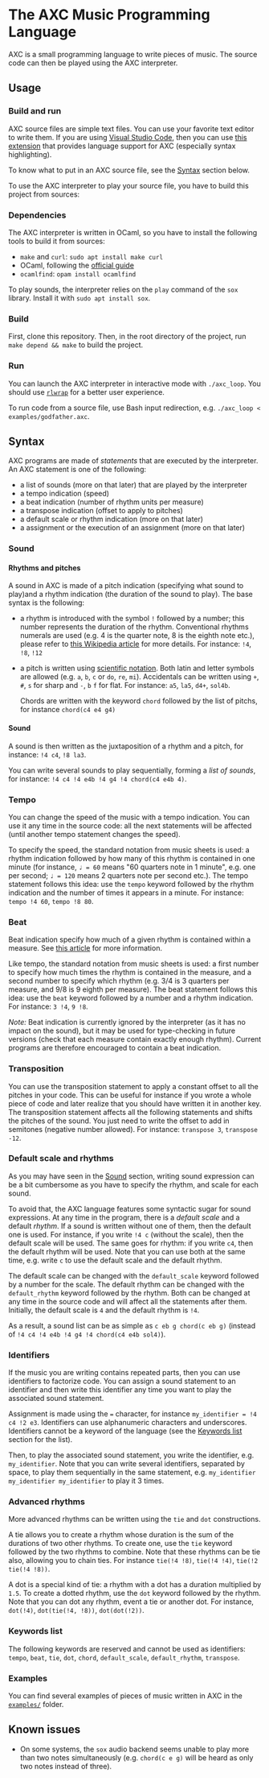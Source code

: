 # The AXC Music Programming Language

AXC is a small programming language to write pieces of music. The source code can then be played using the AXC interpreter.

## Usage

### Build and run

AXC source files are simple text files. You can use your favorite text editor to write them. If you are using [Visual Studio Code](https://code.visualstudio.com), then you can use [this extension](https://github.com/ax-ri/axc-syntax) that provides language support for AXC (especially syntax highlighting).

To know what to put in an AXC source file, see the [Syntax](#syntax) section below.

To use the AXC interpreter to play your source file, you have to build this project from sources:

### Dependencies

The AXC interpreter is written in OCaml, so you have to install the following tools to build it from sources:

* `make` and `curl`: `sudo apt install make curl`
* OCaml, following the [official guide](https://ocaml.org/install#linux_mac_bsd)
* `ocamlfind`: `opam install ocamlfind`

To play sounds, the interpreter relies on the `play` command of the `sox` library. Install it with `sudo apt install sox`.

### Build

First, clone this repository. Then, in the root directory of the project, run `make depend && make` to build the project.

### Run

You can launch the AXC interpreter in interactive mode with `./axc_loop`. You should use [`rlwrap`](https://github.com/hanslub42/rlwrap) for a better user experience.

To run code from a source file, use Bash input redirection, e.g. `./axc_loop < examples/godfather.axc`.

## Syntax

AXC programs are made of _statements_ that are executed by the interpreter. An AXC statement is one of the following:

* a list of sounds (more on that later) that are played by the interpreter
* a tempo indication (speed)
* a beat indication (number of rhythm units per measure)
* a transpose indication (offset to apply to pitches)
* a default scale or rhythm indication (more on that later)
* a assignment or the execution of an assignment (more on that later)

### Sound

#### Rhythms and pitches

A sound in AXC is made of a pitch indication (specifying what sound to play)and a rhythm indication (the duration of the sound to play). The base syntax is the following:

* a rhythm is introduced with the symbol `!` followed by a number; this number represents the duration of the rhythm. Conventional rhythms numerals are used (e.g. 4 is the quarter note, 8 is the eighth note etc.), please refer to [this Wikipedia article](https://en.wikipedia.org/wiki/Time_signature#Time_signature_notation) for more details. For instance: `!4`, `!8`, `!12`
* a pitch is written using [scientific notation](https://en.wikipedia.org/wiki/Scientific_pitch_notation). Both latin and letter symbols are allowed (e.g. `a`, `b`, `c` or `do`, `re`, `mi`). Accidentals can be written using `+`, `#`, `s` for sharp and `-`, `b` `f` for flat. For instance: `a5`, `la5`, `d4+`, `sol4b`.
  
  Chords are written with the keyword `chord` followed by the list of pitchs, for instance `chord(c4 e4 g4)`

#### Sound

A sound is then written as the juxtaposition of a rhythm and a pitch, for instance: `!4 c4`, `!8 la3`.

You can write several sounds to play sequentially, forming a _list of sounds_, for instance: `!4 c4 !4 e4b !4 g4 !4 chord(c4 e4b 4)`.

### Tempo

You can change the speed of the music with a tempo indication. You can use it any time in the source code: all the next statements will be affected (until another tempo statement changes the speed). 

To specify the speed, the standard notation from music sheets is used: a rhythm indication followed by how many of this rhythm is contained in one minute (for instance, `♩ = 60` means "60 quarters note in 1 minute", e.g. one per second; `♩ = 120` means 2 quarters note per second etc.). The tempo statement follows this idea: use the `tempo` keyword followed by the rhythm indication and the number of times it appears in a minute. For instance: `tempo !4 60`, `tempo !8 80`.

### Beat

Beat indication specify how much of a given rhythm is contained within a measure. See [this article](https://en.wikipedia.org/wiki/Time_signature) for more information.

Like tempo, the standard notation from music sheets is used: a first number to specify how much times the rhythm is contained in the measure, and a second number to specify which rhythm (e.g. 3/4 is 3 quarters per measure, and 9/8 is 9 eighth per measure). The beat statement follows this idea: use the `beat` keyword followed by a number and a rhythm indication. For instance: `3 !4`, `9 !8`.

_Note:_ Beat indication is currently ignored by the interpreter (as it has no impact on the sound), but it may be used for type-checking in future versions (check that each measure contain exactly enough rhythm). Current programs are therefore encouraged to contain a beat indication.

### Transposition

You can use the transposition statement to apply a constant offset to all the pitches in your code. This can be useful for instance if you wrote a whole piece of code and later realize that you should have written it in another key. The transposition statement affects all the following statements and shifts the pitches of the sound. You just need to write the offset to add in semitones (negative number allowed). For instance: `transpose 3`, `transpose -12`.

### Default scale and rhythms

As you may have seen in the [Sound](#sound) section, writing sound expression can be a bit cumbersome as you have to specify the rhythm, and scale for each sound. 

To avoid that, the AXC language features some syntactic sugar for sound expressions. At any time in the program, there is a _default scale_ and a default _rhythm_. If a sound is written without one of them, then the default one is used. For instance, if you write `!4 c` (without the scale), then the default scale will be used. The same goes for rhythm: if you write `c4`, then the default rhythm will be used. Note that you can use both at the same time, e.g. write `c` to use the default scale and the default rhythm.

The default scale can be changed with the `default_scale` keyword followed by a number for the scale. The default rhythm can be changed with the `default_rhythm` keyword followed by the rhythm. Both can be changed at any time in the source code and will affect all the statements after them. Initially, the default scale is `4` and the default rhythm is `!4`.

As a result, a sound list can be as simple as `c eb g chord(c eb g)` (instead of `!4 c4 !4 e4b !4 g4 !4 chord(c4 e4b sol4)`).

### Identifiers

If the music you are writing contains repeated parts, then you can use identifiers to factorize code. You can assign a sound statement to an identifier and then write this identifier any time you want to play the associated sound statement.

Assignment is made using the `=` character, for instance `my_identifier = !4 c4 !2 e3`. Identifiers can use alphanumeric characters and underscores. Identifiers cannot be a keyword of the language (see the [Keywords list](#keywords-list) section for the list).

Then, to play the associated sound statement, you write the identifier, e.g. `my_identifier`. Note that you can write several identifiers, separated by space, to play them sequentially in the same statement, e.g. `my_identifier my_identifier my_identifier` to play it 3 times.

### Advanced rhythms

More advanced rhythms can be written using the `tie` and `dot` constructions.

A tie allows you to create a rhythm whose duration is the sum of the durations of two other rhythms. To create one, use the `tie` keyword followed by the two rhythms to combine. Note that these rhythms can be tie also, allowing you to chain ties. For instance `tie(!4 !8)`, `tie(!4 !4)`, `tie(!2 tie(!4 !8))`.

A dot is a special kind of tie: a rhythm with a dot has a duration multiplied by `1.5`. To create a dotted rhythm, use the `dot` keyword followed by the rhythm. Note that you can dot any rhythm, event a tie or another dot. For instance, `dot(!4)`, `dot(tie(!4, !8))`, `dot(dot(!2))`.

### Keywords list

The following keywords are reserved and cannot be used as identifiers: `tempo`, `beat`, `tie`, `dot`, `chord`, `default_scale`, `default_rhythm`, `transpose`.

### Examples

You can find several examples of pieces of music written in AXC in the [`examples/`](./examples/) folder.

## Known issues

* On some systems, the `sox` audio backend seems unable to play more than two notes simultaneously (e.g. `chord(c e g)` will be heard as only two notes instead of three).
